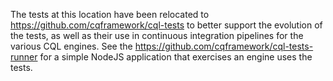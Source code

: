 The tests at this location have been relocated to https://github.com/cqframework/cql-tests to better support the evolution of the tests, as well as their use in continuous integration pipelines for the various CQL engines. See the https://github.com/cqframework/cql-tests-runner for a simple NodeJS application that exercises an engine uses the tests.